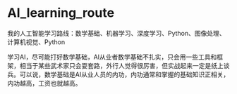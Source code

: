 # AI_learning_route
我的人工智能学习路线：数学基础、机器学习、深度学习、Python、图像处理、计算机视觉、Python

学习AI，尽可能打好数学基础，AI从业者数学基础不扎实，只会用一些工具和框架，相当于某些武术家只会耍套路，外行人觉得很厉害，但实战起来一定是纸上谈兵。可以说，数学基础是AI从业人员的内功，内功通常和掌握的基础知识正相关，内功越高，工资也就越高。
